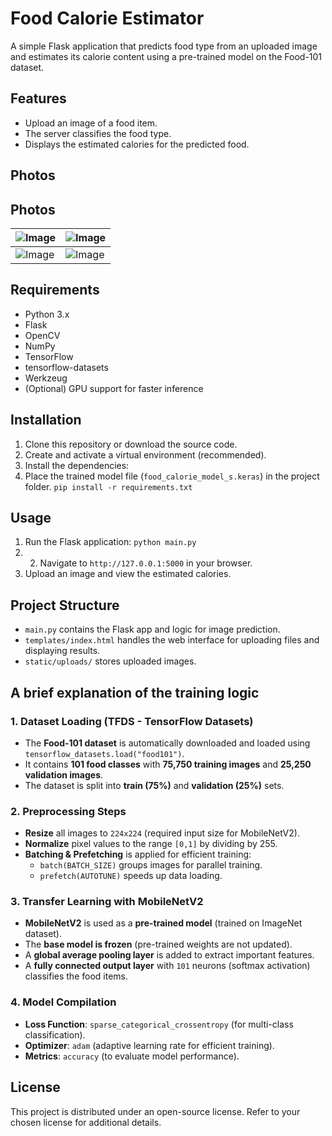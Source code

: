 # Food Calorie Estimator

A simple Flask application that predicts food type from an uploaded image and estimates its calorie content using a pre-trained model on the Food-101 dataset.

## Features
- Upload an image of a food item.
- The server classifies the food type.
- Displays the estimated calories for the predicted food.
## Photos
## Photos

| ![Image](https://github.com/user-attachments/assets/77ac63e7-0b59-4767-a305-2d448dd79068) | ![Image](https://github.com/user-attachments/assets/dc12a245-48f1-45c7-9a41-373061bbd0cc) |
|--------------------------------------------------------------|----------------------------------------------------------------|
| ![Image](https://github.com/user-attachments/assets/8d272d15-5216-41a5-b963-ab587f725e3f) | ![Image](https://github.com/user-attachments/assets/ea173e7f-6e08-4920-bdc2-8bd863b605b0) |
## Requirements
- Python 3.x
- Flask
- OpenCV
- NumPy
- TensorFlow
- tensorflow-datasets
- Werkzeug
- (Optional) GPU support for faster inference

## Installation
1. Clone this repository or download the source code.
2. Create and activate a virtual environment (recommended).
3. Install the dependencies:
4. Place the trained model file (`food_calorie_model_s.keras`) in the project folder.
```pip install -r requirements.txt```

## Usage
1. Run the Flask application:
```python main.py```
2. 2. Navigate to `http://127.0.0.1:5000` in your browser.
3. Upload an image and view the estimated calories.

## Project Structure
- `main.py` contains the Flask app and logic for image prediction.
- `templates/index.html` handles the web interface for uploading files and displaying results.
- `static/uploads/` stores uploaded images.

## **A brief explanation of the training logic**

### **1. Dataset Loading (TFDS - TensorFlow Datasets)**
- The **Food-101 dataset** is automatically downloaded and loaded using `tensorflow_datasets.load("food101")`.
- It contains **101 food classes** with **75,750 training images** and **25,250 validation images**.
- The dataset is split into **train (75%)** and **validation (25%)** sets.

### **2. Preprocessing Steps**
- **Resize** all images to `224x224` (required input size for MobileNetV2).
- **Normalize** pixel values to the range `[0,1]` by dividing by 255.
- **Batching & Prefetching** is applied for efficient training:
  - `batch(BATCH_SIZE)` groups images for parallel training.
  - `prefetch(AUTOTUNE)` speeds up data loading.

### **3. Transfer Learning with MobileNetV2**
- **MobileNetV2** is used as a **pre-trained model** (trained on ImageNet dataset).
- The **base model is frozen** (pre-trained weights are not updated).
- A **global average pooling layer** is added to extract important features.
- A **fully connected output layer** with `101` neurons (softmax activation) classifies the food items.

### **4. Model Compilation**
- **Loss Function**: `sparse_categorical_crossentropy` (for multi-class classification).
- **Optimizer**: `adam` (adaptive learning rate for efficient training).
- **Metrics**: `accuracy` (to evaluate model performance).


## License
This project is distributed under an open-source license. Refer to your chosen license for additional details.
